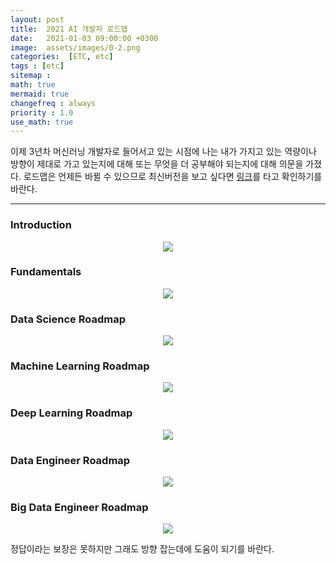 ```yaml
---
layout: post
title:  2021 AI 개발자 로드맵
date:   2021-01-03 09:00:00 +0300
image:  assets/images/0-2.png
categories:  [ETC, etc]
tags : [etc]
sitemap :
math: true
mermaid: true
changefreq : always
priority : 1.0
use_math: true
---
```



이제 3년차 머신러닝 개발자로 들어서고 있는 시점에 나는 내가 가지고 있는 역량이나 방향이 제대로 가고 있는지에 대해 또는 무엇을 더 공부해야 되는지에 대해 의문을 가졌다. 로드맵은 언제든 바뀔 수 있으므로 최신버전을 보고 싶다면 [링크](https://github.com/AMAI-GmbH/AI-Expert-Roadmap/)를 타고 확인하기를 바란다.

----------

### Introduction

<p align="center">
      <img src="../assets/images/intro.svg"/>
</p>


### Fundamentals

<p align="center">
      <img src="../assets/images/fundamentals.svg"/>
</p>

### Data Science Roadmap

<p align="center">
      <img src="../assets/images/datascience.svg"/>
</p>

### Machine Learning Roadmap

<p align="center">
      <img src="../assets/images/machine_learning.svg"/>
</p>


### Deep Learning Roadmap

<p align="center">
      <img src="../assets/images/deep_learning.svg"/>
</p>

### Data Engineer Roadmap

<p align="center">
      <img src="../assets/images/data_engineer.svg"/>
</p>

### Big Data Engineer Roadmap

<p align="center">
      <img src="../assets/images/big_data_engineer.svg"/>
</p>


정답이라는 보장은 못하지만 그래도 방향 잡는데에 도움이 되기를 바란다.